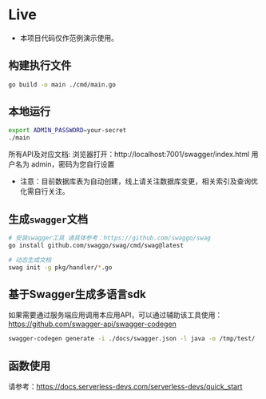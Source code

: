 # Live
* 本项目代码仅作范例演示使用。

## 构建执行文件
```bash
go build -o main ./cmd/main.go
```

## 本地运行
```bash
export ADMIN_PASSWORD=your-secret
./main
```
所有API及对应文档:
浏览器打开：http://localhost:7001/swagger/index.html
用户名为 admin，密码为您自行设置

* 注意：目前数据库表为自动创建，线上请关注数据库变更，相关索引及查询优化需自行关注。


## 生成`swagger`文档

```bash
# 安装swagger工具 请具体参考：https://github.com/swaggo/swag
go install github.com/swaggo/swag/cmd/swag@latest

# 动态生成文档
swag init -g pkg/handler/*.go
```


## 基于Swagger生成多语言sdk
如果需要通过服务端应用调用本应用API，可以通过辅助该工具使用：
https://github.com/swagger-api/swagger-codegen

```bash
swagger-codegen generate -i ./docs/swagger.json -l java -o /tmp/test/
```

## 函数使用
请参考：https://docs.serverless-devs.com/serverless-devs/quick_start
